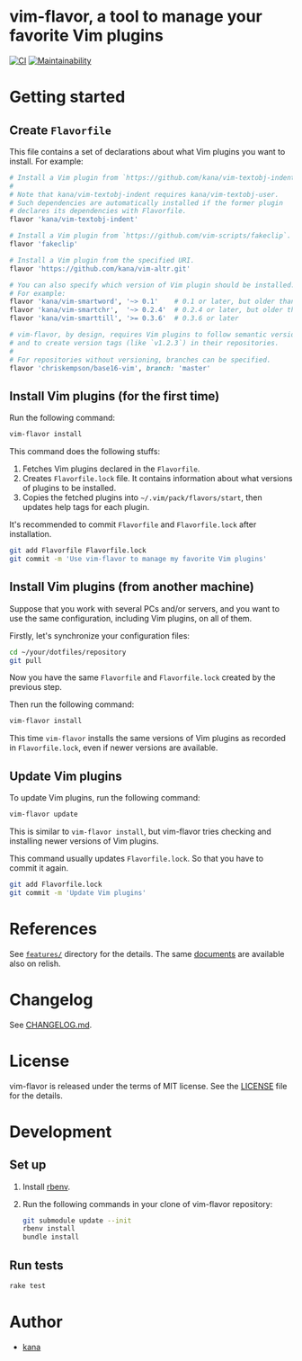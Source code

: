 # vim-flavor, a tool to manage your favorite Vim plugins

[![CI](https://github.com/kana/vim-flavor/actions/workflows/ci.yml/badge.svg)](https://github.com/kana/vim-flavor/actions/workflows/ci.yml)
[![Maintainability](https://api.codeclimate.com/v1/badges/97414d95fb6d19c7fb72/maintainability)](https://codeclimate.com/github/kana/vim-flavor/maintainability)




# Getting started

## Create `Flavorfile`

This file contains a set of declarations about what Vim plugins you want to
install.  For example:

```ruby
# Install a Vim plugin from `https://github.com/kana/vim-textobj-indent`.
#
# Note that kana/vim-textobj-indent requires kana/vim-textobj-user.
# Such dependencies are automatically installed if the former plugin
# declares its dependencies with Flavorfile.
flavor 'kana/vim-textobj-indent'

# Install a Vim plugin from `https://github.com/vim-scripts/fakeclip`.
flavor 'fakeclip'

# Install a Vim plugin from the specified URI.
flavor 'https://github.com/kana/vim-altr.git'

# You can also specify which version of Vim plugin should be installed.
# For example:
flavor 'kana/vim-smartword', '~> 0.1'    # 0.1 or later, but older than 0.2
flavor 'kana/vim-smartchr',  '~> 0.2.4'  # 0.2.4 or later, but older than 0.3.0
flavor 'kana/vim-smarttill', '>= 0.3.6'  # 0.3.6 or later

# vim-flavor, by design, requires Vim plugins to follow semantic versioning
# and to create version tags (like `v1.2.3`) in their repositories.
#
# For repositories without versioning, branches can be specified.
flavor 'chriskempson/base16-vim', branch: 'master'
```

## Install Vim plugins (for the first time)

Run the following command:

```bash
vim-flavor install
```

This command does the following stuffs:

1. Fetches Vim plugins declared in the `Flavorfile`.
2. Creates `Flavorfile.lock` file.  It contains information about what
   versions of plugins to be installed.
3. Copies the fetched plugins into `~/.vim/pack/flavors/start`, then updates
   help tags for each plugin.

It's recommended to commit `Flavorfile` and `Flavorfile.lock` after
installation.

```bash
git add Flavorfile Flavorfile.lock
git commit -m 'Use vim-flavor to manage my favorite Vim plugins'
```

## Install Vim plugins (from another machine)

Suppose that you work with several PCs and/or servers, and you want to use the
same configuration, including Vim plugins, on all of them.

Firstly, let's synchronize your configuration files:

```bash
cd ~/your/dotfiles/repository
git pull
```

Now you have the same `Flavorfile` and `Flavorfile.lock` created by the
previous step.

Then run the following command:

```bash
vim-flavor install
```

This time `vim-flavor` installs the same versions of Vim plugins as recorded
in `Flavorfile.lock`, even if newer versions are available.

## Update Vim plugins

To update Vim plugins, run the following command:

```bash
vim-flavor update
```

This is similar to `vim-flavor install`, but vim-flavor tries checking and
installing newer versions of Vim plugins.

This command usually updates `Flavorfile.lock`.  So that you have to commit it
again.

```bash
git add Flavorfile.lock
git commit -m 'Update Vim plugins'
```




# References

See [`features/`](./features) directory for the details.
The same [documents](https://www.relishapp.com/kana/vim-flavor) are available
also on relish.




# Changelog

See [CHANGELOG.md](./CHANGELOG.md).




# License

vim-flavor is released under the terms of MIT license.
See the [LICENSE](./LICENSE) file for the details.




# Development

## Set up

1. Install [rbenv](https://github.com/rbenv/rbenv).
2. Run the following commands in your clone of vim-flavor repository:

   ```bash
   git submodule update --init
   rbenv install
   bundle install
   ```

## Run tests

```bash
rake test
```




# Author

* [kana](https://github.com/kana)




<!-- vim: set expandtab shiftwidth=4 softtabstop=4 textwidth=78 : -->
